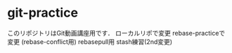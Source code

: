 # git-practice
このリポジトリはGit動画講座用です．
ローカルリポで変更
rebase-practiceで変更 (rebase-conflict用)
rebasepull用
stash練習(2nd変更)